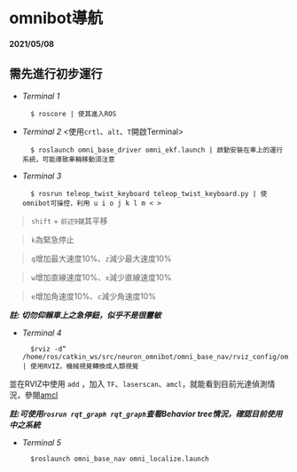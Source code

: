 # omnibot導航
#### **2021/05/08**

## 需先進行初步運行

- *Terminal 1*
    
        $ roscore | 使其進入ROS
    
- *Terminal 2* <使用`crtl`、`alt`、`T`開啟Terminal>

        $ roslaunch omni_base_driver omni_ekf.launch | 啟動安裝在車上的運行系統，可能導致車輛移動須注意
    
- *Terminal 3*

        $ rosrun teleop_twist_keyboard teleop_twist_keyboard.py | 使omnibot可操控，利用 u i o j k l m < >
    
 >`shift` + `前述9鍵`其平移
    
 >`k`為緊急停止

 >`q`增加最大速度10%、`z`減少最大速度10%
 
 >`w`增加直線速度10%、`x`減少直線速度10%
 
 >`e`增加角速度10%、`c`減少角速度10%

***註: 切勿仰賴車上之急停鈕，似乎不是很靈敏***
 
- *Terminal 4*

        $rviz -d“ /home/ros/catkin_ws/src/neuron_omnibot/omni_base_nav/rviz_config/omni_amcl.rviz” | 使用RVIZ，機械視覺轉換成人類視覺
    
並在RVIZ中使用 `add` ，加入 `TF`、`laserscan`、`amcl`，就能看到目前光達偵測情況，參閱[amcl](http://wiki.ros.org/amcl)

***註:可使用`rosrun rqt_graph rqt_graph`查看Behavior tree情況，確認目前使用中之系統***

- *Terminal 5*

        $roslaunch omni_base_nav omni_localize.launch
        


